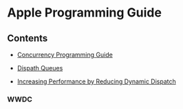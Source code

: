 # Apple Programming Guide

## Contents

- [Concurrency Programming Guide](./Concurrency-Programming-Guide.md)
- [Dispath Queues](./Dispath-Queues.md)

- [Increasing Performance by Reducing Dynamic Dispatch](./Increasing-Performance-by-Reducing-Dynamic-Dispatch.md)


### WWDC
